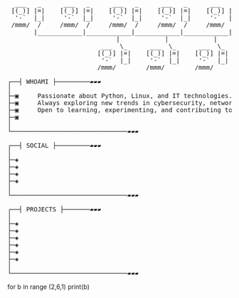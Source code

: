<pre>

  ___   _      ___   _      ___   _      ___   _      ___   _
 [(_)] |=|    [(_)] |=|    [(_)] |=|    [(_)] |=|    [(_)] |=|
  '-`  |_|     '-`  |_|     '-`  |_|     '-`  |_|     '-`  |_|
 /mmm/  /     /mmm/  /     /mmm/  /     /mmm/  /     /mmm/  /
       |____________|____________|____________|____________|
                             |            |            |
                         ___  \_      ___  \_      ___  \_
                        [(_)] |=|    [(_)] |=|    [(_)] |=|
                         '-`  |_|     '-`  |_|     '-`  |_|
                        /mmm/        /mmm/        /mmm/

┌──┤ WHOAMI ├─────────▰▰▰
│
├─▣     Passionate about Python, Linux, and IT technologies. 
├─▣     Always exploring new trends in cybersecurity, networking, and system administration.
├─▣     Open to learning, experimenting, and contributing to the tech community.
├─▣ 
│
└───────────────────────────────▰▰▰

┌──┤ SOCIAL ├─────────▰▰▰
│
├─◈ 
├─◈ 
├─◈ 
├─◈ 
│
└───────────────────────────────▰▰▰

┌──┤ PROJECTS ├───────▰▰▰
│
├─◈ 
├─◈ 
├─◈ 
├─◈ 
├─◈ 
├─◈ 
│
└───────────────────────────────▰▰▰
</pre>



for b in range (2,6,1)
   print(b)